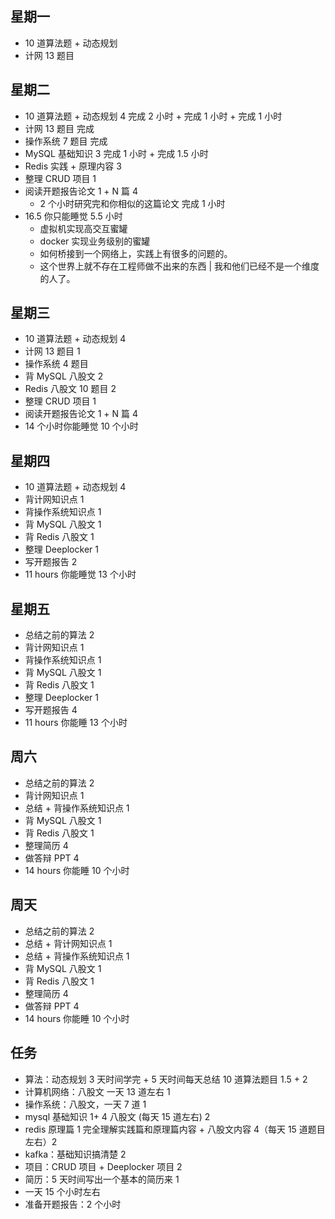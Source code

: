 ## 星期一

- 10 道算法题 + 动态规划
- 计网 13 题目

## 星期二

- 10 道算法题 + 动态规划 4 完成 2 小时 + 完成 1 小时 + 完成 1 小时
- 计网 13 题目 完成
- 操作系统 7 题目 完成
- MySQL 基础知识 3 完成 1 小时 + 完成 1.5 小时
- Redis 实践 + 原理内容 3
- 整理 CRUD 项目 1
- 阅读开题报告论文 1 + N 篇 4
	- 2 个小时研究完和你相似的这篇论文 完成 1 小时
- 16.5 你只能睡觉 5.5 小时
	- 虚拟机实现高交互蜜罐
	- docker 实现业务级别的蜜罐
	- 如何桥接到一个网络上，实践上有很多的问题的。
	- 这个世界上就不存在工程师做不出来的东西 | 我和他们已经不是一个维度的人了。

## 星期三

- 10 道算法题 + 动态规划 4
- 计网 13 题目 1
- 操作系统 4 题目
- 背 MySQL 八股文 2
- Redis 八股文 10 题目 2
- 整理 CRUD 项目 1
- 阅读开题报告论文 1 + N 篇 4
- 14 个小时你能睡觉 10 个小时

## 星期四

- 10 道算法题 + 动态规划 4
- 背计网知识点 1
- 背操作系统知识点 1
- 背 MySQL 八股文 1
- 背 Redis 八股文 1
- 整理 Deeplocker 1
- 写开题报告 2
- 11 hours 你能睡觉 13 个小时

## 星期五

- 总结之前的算法 2
- 背计网知识点 1
- 背操作系统知识点 1
- 背 MySQL 八股文 1
- 背 Redis 八股文 1
- 整理 Deeplocker 1
- 写开题报告 4
- 11 hours 你能睡 13 个小时

## 周六

- 总结之前的算法 2
- 背计网知识点 1
- 总结 + 背操作系统知识点 1
- 背 MySQL 八股文 1
- 背 Redis 八股文 1
- 整理简历 4
- 做答辩 PPT 4
- 14 hours 你能睡 10 个小时

## 周天

- 总结之前的算法 2
- 总结 + 背计网知识点 1
- 总结 + 背操作系统知识点 1
- 背 MySQL 八股文 1
- 背 Redis 八股文 1
- 整理简历 4
- 做答辩 PPT 4
- 14 hours 你能睡 10 个小时

## 任务

- 算法：动态规划 3 天时间学完 + 5 天时间每天总结 10 道算法题目 1.5 + 2
- 计算机网络：八股文 一天 13 道左右 1
- 操作系统：八股文，一天 7 道 1
- mysql 基础知识 1+ 4 八股文 (每天 15 道左右) 2
- redis 原理篇 1 完全理解实践篇和原理篇内容 + 八股文内容 4（每天 15 道题目左右）2
- kafka：基础知识搞清楚 2
- 项目：CRUD 项目 + Deeplocker 项目 2
- 简历：5 天时间写出一个基本的简历来 1
- 一天 15 个小时左右
- 准备开题报告：2 个小时
